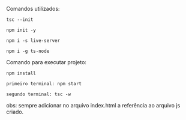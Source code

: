 Comandos utilizados:

    tsc --init
    
    npm init -y
    
    npm i -s live-server
    
    npm i -g ts-node


Comando para executar projeto:

    npm install
    
    primeiro terminal: npm start
    
    segundo terminal: tsc -w


obs: sempre adicionar no arquivo index.html a referência ao arquivo js criado.
